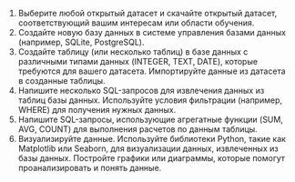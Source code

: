 1. Выберите любой открытый датасет и скачайте открытый датасет, соответствующий вашим интересам или области обучения.
2. Создайте новую базу данных в системе управления базами данных (например, SQLite, PostgreSQL).
3. Создайте таблицу (или несколько таблиц) в базе данных с различными типами данных (INTEGER, TEXT, DATE), которые требуются для вашего датасета. Импортируйте данные из датасета в созданные таблицы.
4. Напишите несколько SQL-запросов для извлечения данных из таблиц базы данных. Используйте условия фильтрации (например, WHERE) для получения нужных данных.
5. Напишите SQL-запросы, использующие агрегатные функции  (SUM, AVG, COUNT) для выполнения расчетов по данным таблицы.
6. Визуализируйте данные. Используйте библиотеки Python, такие как Matplotlib или Seaborn, для визуализации данных, извлеченных из базы данных. Постройте графики или диаграммы, которые помогут проанализировать и понять данные.

